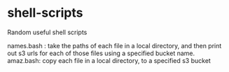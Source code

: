# shell-scripts
Random useful shell scripts 

names.bash : take the paths of each file in a local directory, and then print out s3 urls for each of those files using a specified bucket name.  
amaz.bash: copy each file in a local directory, to a specified s3 bucket
